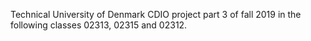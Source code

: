 Technical University of Denmark CDIO project part 3 of fall 2019 in the following classes 02313, 02315 and 02312.
